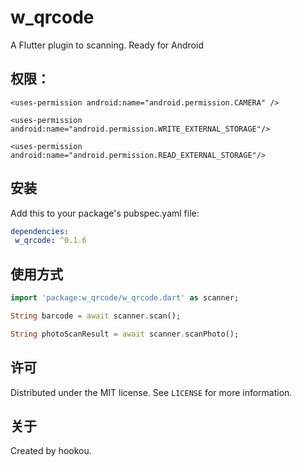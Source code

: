 
# w_qrcode

A Flutter plugin to scanning. Ready for Android


## 权限：
`<uses-permission android:name="android.permission.CAMERA" />`

`<uses-permission android:name="android.permission.WRITE_EXTERNAL_STORAGE"/>`

`<uses-permission android:name="android.permission.READ_EXTERNAL_STORAGE"/>`

## 安装

Add this to your package's pubspec.yaml file:

```yaml
dependencies:
 w_qrcode: ^0.1.6
```

## 使用方式
```dart
import 'package:w_qrcode/w_qrcode.dart' as scanner;

String barcode = await scanner.scan();

String photoScanResult = await scanner.scanPhoto();
```

## 许可

Distributed under the MIT license. See ``LICENSE`` for more information.

## 关于

Created by hookou.